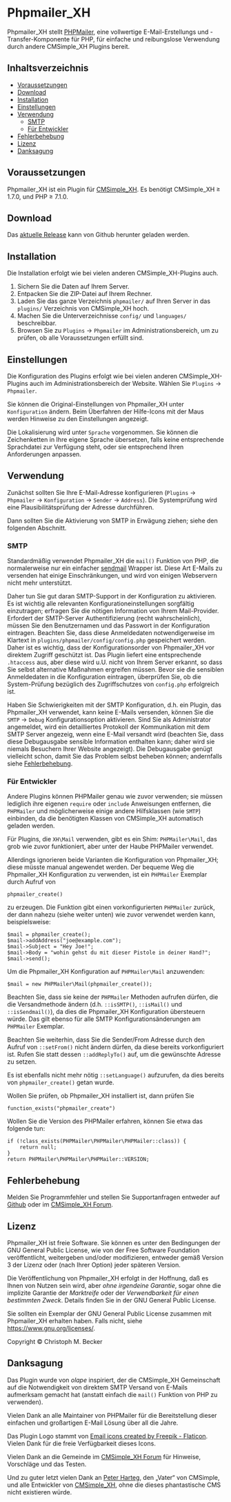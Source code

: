 # Phpmailer_XH

Phpmailer_XH stellt [PHPMailer](https://github.com/PHPMailer/PHPMailer),
eine vollwertige E-Mail-Erstellungs und -Transfer-Komponente für PHP,
für einfache und reibungslose Verwendung durch andere CMSimple_XH Plugins
bereit.

## Inhaltsverzeichnis

- [Voraussetzungen](#voraussetzungen)
- [Download](#download)
- [Installation](#installation)
- [Einstellungen](#einstellungen)
- [Verwendung](#verwendung)
  -  [SMTP](#smtp)
  - [Für Entwickler](#für-entwickler)
- [Fehlerbehebung](#fehlerbehebung)
- [Lizenz](#lizenz)
- [Danksagung](#danksagung)

## Voraussetzungen

Phpmailer_XH ist ein Plugin für [CMSimple_XH](https://www.cmsimple-xh.org/de/).
Es benötigt CMSimple_XH ≥ 1.7.0, und PHP ≥ 7.1.0.

## Download

Das [aktuelle Release](https://github.com/cmb69/phpmailer_xh/releases/latest)
kann von Github herunter geladen werden.

## Installation

Die Installation erfolgt wie bei vielen anderen CMSimple_XH-Plugins
auch.

1. Sichern Sie die Daten auf Ihrem Server.
1. Entpacken Sie die ZIP-Datei auf Ihrem Rechner.
1. Laden Sie das ganze Verzeichnis `phpmailer/` auf Ihren Server in
   das `plugins/` Verzeichnis von CMSimple\_XH hoch.
1. Machen Sie die Unterverzeichnisse `config/` und
   `languages/` beschreibbar.
1. Browsen Sie zu `Plugins` → `Phpmailer` im Administrationsbereich,
   um zu prüfen, ob alle Voraussetzungen erfüllt sind.

## Einstellungen

Die Konfiguration des Plugins erfolgt wie bei vielen anderen
CMSimple_XH-Plugins auch im Administrationsbereich der Website.
Wählen Sie `Plugins` → `Phpmailer`.

Sie können die Original-Einstellungen von Phpmailer_XH unter `Konfiguration`
ändern. Beim Überfahren der Hilfe-Icons mit der Maus werden Hinweise zu
den Einstellungen angezeigt.

Die Lokalisierung wird unter `Sprache` vorgenommen. Sie können die
Zeichenketten in Ihre eigene Sprache übersetzen, falls keine
entsprechende Sprachdatei zur Verfügung steht, oder sie entsprechend
Ihren Anforderungen anpassen.

## Verwendung

Zunächst sollten Sie Ihre E-Mail-Adresse konfigurieren
(`Plugins` → `Phpmailer` → `Konfiguration` -> `Sender` → `Address`).
Die Systemprüfung wird eine Plausibilitätsprüfung der Adresse durchführen.

Dann sollten Sie die Aktivierung von SMTP in Erwägung ziehen;
siehe den folgenden Abschnitt.

### SMTP

Standardmäßig verwendet Phpmailer_XH die `mail()` Funktion von PHP,
die normalerweise nur ein einfacher
[sendmail](https://de.wikipedia.org/wiki/Sendmail) Wrapper ist.
Diese Art E-Mails zu versenden hat einige Einschränkungen,
und wird von einigen Webservern nicht mehr unterstützt.

Daher tun Sie gut daran SMTP-Support in der Konfiguration zu aktivieren.
Es ist wichtig alle relevanten Konfigurationeinstellungen sorgfältig
einzutragen; erfragen Sie die nötigen Information von Ihrem Mail-Provider.
Erfordert der SMTP-Server Authentifizierung (recht wahrscheinlich),
müssen Sie den Benutzernamen und das Passwort in der Konfiguration eintragen.
Beachten Sie, dass diese Anmeldedaten notwendigerweise im Klartext in
`plugins/phpmailer/config/config.php` gespeichert werden.
Daher ist es wichtig, dass der Konfigurationsorder von Phpmailer_XH vor
direktem Zugriff geschützt ist. Das Plugin liefert eine entsprechende `.htaccess`
aus, aber diese wird u.U. nicht von Ihrem Server erkannt, so dass Sie selbst
alternative Maßnahmen ergreifen müssen. Bevor sie die sensiblen Anmeldedaten
in die Konfiguration eintragen, überprüfen Sie, ob die System-Prüfung bezüglich
des Zugriffschutzes von `config.php` erfolgreich ist.

Haben Sie Schwierigkeiten mit der SMTP Konfiguration,
d.h. ein Plugin, das Phpmailer_XH verwendet, kann keine E-Mails versenden,
können Sie die `SMTP` → `Debug` Konfigurationsoption aktivieren.
Sind Sie als Administrator angemeldet, wird ein detailliertes Protokoll
der Kommunikation mit dem SMTP Server angezeig, wenn eine E-Mail versandt wird
(beachten Sie, dass diese Debugausgabe sensible Information enthalten kann;
daher wird sie niemals Besuchern Ihrer Website angezeigt).
Die Debugausgabe genügt vielleicht schon, damit Sie das Problem selbst
beheben können; andernfalls siehe [Fehlerbehebung](#fehlerbehebung).

### Für Entwickler

Andere Plugins können PHPMailer genau wie zuvor verwenden; sie müssen
lediglich ihre eigenen `require` oder `include` Anweisungen entfernen,
die `PHPMailer` und möglicherweise einige andere Hilfsklassen (wie `SMTP`)
einbinden, da die benötigten Klassen von CMSimple_XH automatisch geladen werden.

Für Plugins, die `XH\Mail` verwenden, gibt es ein Shim: `PHPMailer\Mail`,
das grob wie zuvor funktioniert, aber unter der Haube PHPMailer verwendet.

Allerdings ignorieren beide Varianten die Konfiguration von Phpmailer_XH;
diese müsste manual angewendet werden.
Der bequeme Weg die Phpmailer_XH Konfiguration zu verwenden,
ist ein `PHPMailer` Exemplar durch Aufruf von

    phpmailer_create()

zu erzeugen. Die Funktion gibt einen vorkonfigurierten `PHPMailer` zurück,
der dann nahezu (siehe weiter unten) wie zuvor verwendet werden kann,
beispielsweise:

    $mail = phpmailer_create();
    $mail->addAddress("joe@example.com");
    $mail->Subject = "Hey Joe!";
    $mail->Body = "wohin gehst du mit dieser Pistole in deiner Hand?";
    $mail->send();

Um die Phpmailer_XH Konfiguration auf `PHPMailer\Mail` anzuwenden:

    $mail = new PHPMailer\Mail(phpmailer_create());

Beachten Sie, dass sie keine der `PHPMailer` Methoden aufrufen dürfen,
die die Versandmethode ändern (d.h.  `::isSMTP()`, `::isMail()` und `::isSendmail()`),
da dies die Phpmailer_XH Konfiguration übersteuern würde.
Das gilt ebenso für alle SMTP Konfigurationsänderungen am
`PHPMailer` Exemplar.

Beachten Sie weiterhin, dass Sie die Sender/From Adresse durch den
Aufruf von `::setFrom()` nicht ändern dürfen, da diese bereits vorkonfiguriert ist.
Rufen Sie statt dessen `::addReplyTo()` auf, um die gewünschte Adresse zu setzen.

Es ist ebenfalls nicht mehr nötig `::setLanguage()` aufzurufen,
da dies bereits von `phpmailer_create()` getan wurde.

Wollen Sie prüfen, ob Phpmailer_XH installiert ist, dann prüfen Sie

    function_exists("phpmailer_create")

Wollen Sie die Version des PHPMailer erfahren, können Sie etwa das folgende tun:

    if (!class_exists(PHPMailer\PHPMailer\PHPMailer::class)) {
        return null;
    }
    return PHPMailer\PHPMailer\PHPMailer::VERSION;

## Fehlerbehebung

Melden Sie Programmfehler und stellen Sie Supportanfragen entweder auf
[Github](https://github.com/cmb69/phpmailer_xh/issues)
oder im [CMSimple\_XH Forum](https://cmsimpleforum.com/).

## Lizenz

Phpmailer_XH ist freie Software. Sie können es unter den Bedingungen der
GNU General Public License, wie von der Free Software Foundation
veröffentlicht, weitergeben und/oder modifizieren, entweder gemäß
Version 3 der Lizenz oder (nach Ihrer Option) jeder späteren Version.

Die Veröffentlichung von Phpmailer_XH erfolgt in der Hoffnung, daß es Ihnen
von Nutzen sein wird, aber *ohne irgendeine Garantie*, sogar ohne die
implizite Garantie der *Marktreife* oder der *Verwendbarkeit für einen
bestimmten Zweck*. Details finden Sie in der GNU General Public License.

Sie sollten ein Exemplar der GNU General Public License zusammen mit
Phpmailer_XH erhalten haben. Falls nicht, siehe <https://www.gnu.org/licenses/>.

Copyright © Christoph M. Becker

## Danksagung

Das Plugin wurde von *olape* inspiriert, der die CMSimple_XH Gemeinschaft
auf die Notwendigkeit von direktem SMTP Versand von E-Mails aufmerksam
gemacht hat (anstatt einfach die `mail()` Funktion von PHP zu verwenden).

Vielen Dank an alle Maintainer von PHPMailer für die Bereitstellung
dieser einfachen und großartigen E-Mail Lösung über all die Jahre.

Das Plugin Logo stammt von
[Email icons created by Freepik - Flaticon](https://www.flaticon.com/free-icons/email).
Vielen Dank für die freie Verfügbarkeit dieses Icons.

Vielen Dank an die Gemeinde im [CMSimple_XH Forum](https://www.cmsimpleforum.com/)
für Hinweise, Vorschläge und das Testen.

Und zu guter letzt vielen Dank an [Peter Harteg](https://www.harteg.dk/),
den „Vater“ von CMSimple, und alle Entwickler von
[CMSimple\_XH](https://www.cmsimple-xh.org/), ohne die
dieses phantastische CMS nicht existieren würde.
